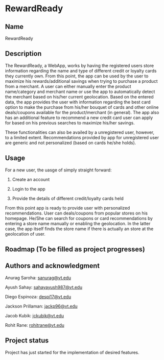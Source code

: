 # RewardReady


## Name
RewardReady

## Description
The RewardReady, a WebApp, works by having the registered users store information regarding the name and type of different credit or loyalty cards they currently own. From this point, the app can be used by the user to maximize his rewards/additional savings when trying to purchase a product from a merchant. A user can either manually enter the product name/category and merchant name or use the app to automatically detect the merchant based on his/her current geolocation. Based on the entered data, the app provides the user with information regarding the best card option to make the purchase from his/her bouquet of cards and other online deals/coupons available for the product/merchant (in general). The app also has an additional feature to recommend a new credit card user can apply for based on his previous searches to maximize his/her savings.  

These functionalities can also be availed by a unregistered user, however, to a limited extent. Recommendations provided by app for unregistered user are generic and not personalized (based on cards he/she holds).

## Usage

For a new user, the uasge of simply straight forward:

1) Create an account

2) Login to the app

3) Provide the details of different credit/loyalty cards held

From this point app is ready to provide user with personalized recommendations. User can deals/coupons from popular stores on his homepage. He/She can search for coupons or card recommendations by entering a store name manually or enabling the geolocation. In the latter case, the app itself finds the store name if there is actually an store at the geolocation of user.

## Roadmap (To be filled as project progresses)

                                                 

## Authors and acknowledgment
Anurag Saroha: sanurag@vt.edu

Ayush Sahay: sahayayush987@vt.edu

Diego Espinoza: despi17@vt.edu

Jackson Prillaman: jackp96@vt.edu

Jacob Kubik: jckubik@vt.edu

Rohit Rane: rohitrane@vt.edu

## Project status
Project has just started for the implementation of desired features. 

